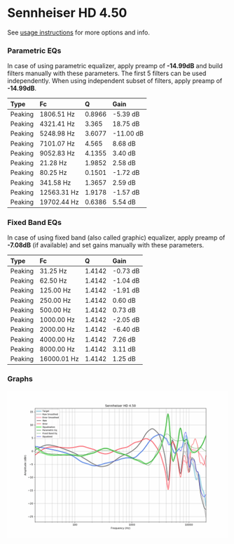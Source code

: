 # Sennheiser HD 4.50
See [usage instructions](https://github.com/jaakkopasanen/AutoEq#usage) for more options and info.

### Parametric EQs
In case of using parametric equalizer, apply preamp of **-14.99dB** and build filters manually
with these parameters. The first 5 filters can be used independently.
When using independent subset of filters, apply preamp of **-14.99dB**.

| Type    | Fc          |      Q | Gain      |
|:--------|:------------|:-------|:----------|
| Peaking | 1806.51 Hz  | 0.8966 | -5.39 dB  |
| Peaking | 4321.41 Hz  | 3.365  | 18.75 dB  |
| Peaking | 5248.98 Hz  | 3.6077 | -11.00 dB |
| Peaking | 7101.07 Hz  | 4.565  | 8.68 dB   |
| Peaking | 9052.83 Hz  | 4.1355 | 3.40 dB   |
| Peaking | 21.28 Hz    | 1.9852 | 2.58 dB   |
| Peaking | 80.25 Hz    | 0.1501 | -1.72 dB  |
| Peaking | 341.58 Hz   | 1.3657 | 2.59 dB   |
| Peaking | 12563.31 Hz | 1.9178 | -1.57 dB  |
| Peaking | 19702.44 Hz | 0.6386 | 5.54 dB   |

### Fixed Band EQs
In case of using fixed band (also called graphic) equalizer, apply preamp of **-7.08dB**
(if available) and set gains manually with these parameters.

| Type    | Fc          |      Q | Gain     |
|:--------|:------------|:-------|:---------|
| Peaking | 31.25 Hz    | 1.4142 | -0.73 dB |
| Peaking | 62.50 Hz    | 1.4142 | -1.04 dB |
| Peaking | 125.00 Hz   | 1.4142 | -1.91 dB |
| Peaking | 250.00 Hz   | 1.4142 | 0.60 dB  |
| Peaking | 500.00 Hz   | 1.4142 | 0.73 dB  |
| Peaking | 1000.00 Hz  | 1.4142 | -2.05 dB |
| Peaking | 2000.00 Hz  | 1.4142 | -6.40 dB |
| Peaking | 4000.00 Hz  | 1.4142 | 7.26 dB  |
| Peaking | 8000.00 Hz  | 1.4142 | 3.11 dB  |
| Peaking | 16000.01 Hz | 1.4142 | 1.25 dB  |

### Graphs
![](./Sennheiser%20HD%204.50.png)